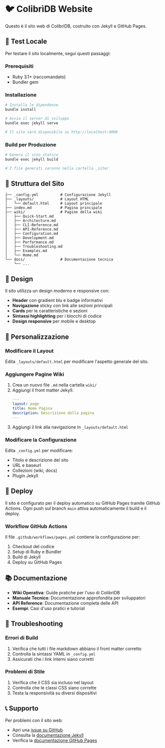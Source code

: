 # 🐦 ColibrìDB Website

Questo è il sito web di ColibrìDB, costruito con Jekyll e GitHub Pages.

## 🚀 Test Locale

Per testare il sito localmente, segui questi passaggi:

### Prerequisiti
- Ruby 3.1+ (raccomandato)
- Bundler gem

### Installazione
```bash
# Installa le dipendenze
bundle install

# Avvia il server di sviluppo
bundle exec jekyll serve

# Il sito sarà disponibile su http://localhost:4000
```

### Build per Produzione
```bash
# Genera il sito statico
bundle exec jekyll build

# I file generati saranno nella cartella _site/
```

## 📁 Struttura del Sito

```
├── _config.yml          # Configurazione Jekyll
├── _layouts/            # Layout HTML
│   └── default.html     # Layout principale
├── index.md             # Pagina principale
├── wiki/                # Pagine della wiki
│   ├── Quick-Start.md
│   ├── Architecture.md
│   ├── CLI-Reference.md
│   ├── API-Reference.md
│   ├── Configuration.md
│   ├── Development.md
│   ├── Performance.md
│   ├── Troubleshooting.md
│   ├── Examples.md
│   └── Home.md
└── docs/                # Documentazione tecnica
    └── ...
```

## 🎨 Design

Il sito utilizza un design moderno e responsive con:
- **Header** con gradient blu e badge informativi
- **Navigazione** sticky con link alle sezioni principali
- **Cards** per le caratteristiche e sezioni
- **Sintassi highlighting** per i blocchi di codice
- **Design responsive** per mobile e desktop

## 🔧 Personalizzazione

### Modificare il Layout
Edita `_layouts/default.html` per modificare l'aspetto generale del sito.

### Aggiungere Pagine Wiki
1. Crea un nuovo file `.md` nella cartella `wiki/`
2. Aggiungi il front matter Jekyll:
   ```yaml
   ---
   layout: page
   title: Nome Pagina
   description: Descrizione della pagina
   ---
   ```
3. Aggiungi il link alla navigazione in `_layouts/default.html`

### Modificare la Configurazione
Edita `_config.yml` per modificare:
- Titolo e descrizione del sito
- URL e baseurl
- Collezioni (wiki, docs)
- Plugin Jekyll

## 🚀 Deploy

Il sito è configurato per il deploy automatico su GitHub Pages tramite GitHub Actions. Ogni push sul branch `main` attiva automaticamente il build e il deploy.

### Workflow GitHub Actions
Il file `.github/workflows/pages.yml` contiene la configurazione per:
1. Checkout del codice
2. Setup di Ruby e Bundler
3. Build di Jekyll
4. Deploy su GitHub Pages

## 📚 Documentazione

- **Wiki Operativa**: Guide pratiche per l'uso di ColibrìDB
- **Manuale Tecnico**: Documentazione approfondita per sviluppatori
- **API Reference**: Documentazione completa delle API
- **Esempi**: Casi d'uso pratici e tutorial

## 🐛 Troubleshooting

### Errori di Build
1. Verifica che tutti i file markdown abbiano il front matter corretto
2. Controlla la sintassi YAML in `_config.yml`
3. Assicurati che i link interni siano corretti

### Problemi di Stile
1. Verifica che il CSS sia incluso nel layout
2. Controlla che le classi CSS siano corrette
3. Testa la responsività su diversi dispositivi

## 📞 Supporto

Per problemi con il sito web:
- Apri una [issue su GitHub](https://github.com/gpicchiarelli/Colibrì-DB/issues)
- Consulta la [documentazione Jekyll](https://jekyllrb.com/docs/)
- Verifica la [documentazione GitHub Pages](https://docs.github.com/en/pages)
